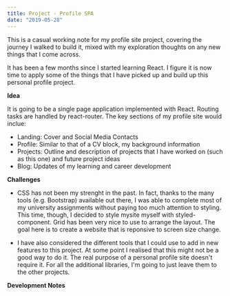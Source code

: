 ```yaml
---
title: Project - Profile SPA
date: "2019-05-28"
---
```


This is a casual working note for my profile site project, covering the journey I walked to build it, mixed with my exploration thoughts on any new things that I come across.

It has been a few months since I started learning React. I figure it is now time to apply some of the things that I have picked up and build up this personal profile project.

**Idea**

It is going to be a single page application implemented with React. Routing tasks are handled by react-router. The key sections of my profile site would inclue:

- Landing: Cover and Social Media Contacts
- Profile: Similar to that of a CV block, my background information
- Projects: Outline and description of projects that I have worked on (such as this one) and future project ideas
- Blog: Updates of my learning and career development

**Challenges**

- CSS has not been my strenght in the past. In fact, thanks to the many tools (e.g. Bootstrap) available out there, I was able to complete most of my university assignments without paying too much attention to styling. This time, though, I decided to style mysite myself with styled-component. Grid has been very nice to use to arrange the layout. The goal here is to create a website that is reponsive to screen size change.

- I have also considered the different tools that I could use to add in new features to this project. At some point I realised that this might not be a good way to do it. The real purpose of a personal profile site doesn't require it. For all the additional libraries, I'm going to just leave them to the other projects.

**Development Notes**


